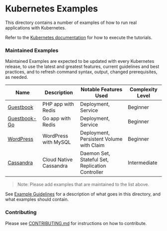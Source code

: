 # Kubernetes Examples

This directory contains a number of examples of how to run real applications
with Kubernetes.

Refer to the [Kubernetes documentation] for how to execute the tutorials.

### Maintained Examples

Maintained Examples are expected to be updated with every Kubernetes release, to
use the latest and greatest features, current guidelines and best practices,
and to refresh command syntax, output, changed prerequisites, as needed.

|Name | Description | Notable Features Used | Complexity Level|
------------- | ------------- | ------------ | ------------ |
|[Guestbook](guestbook/) | PHP app with Redis | Deployment, Service | Beginner |
|[Guestbook-Go](guestbook-go/) | Go app with Redis | Deployment, Service | Beginner |
|[WordPress](mysql-wordpress-pd/) | WordPress with MySQL | Deployment, Persistent Volume with Claim | Beginner|
|[Cassandra](cassandra/) | Cloud Native Cassandra | Daemon Set, Stateful Set, Replication Controller | Intermediate

> Note: Please add examples that are maintained to the list above.

See [Example Guidelines](guidelines.md) for a description of what goes
in this directory, and what examples should contain.

[Kubernetes documentation]: https://kubernetes.io/docs/tutorials/

### Contributing

Please see [CONTRIBUTING.md](CONTRIBUTING.md) for instructions on how to contribute.
